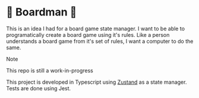 # 🎲 Boardman 🎲

This is an idea I had for a board game state manager. I want to be able to programatically create a board game using it's rules. Like a person understands a board game from it's set of rules, I want a computer to do the same. 

> [!NOTE]
> This repo is still a work-in-progress

This project is developed in Typescript using [Zustand](https://github.com/pmndrs/zustand) as a state manager. Tests are done using Jest.
